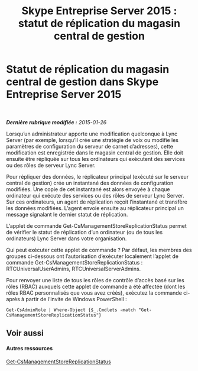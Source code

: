 ﻿---
title: 'Skype Entreprise Server 2015 : statut de réplication du magasin central de gestion'
TOCTitle: Statut de réplication du magasin central de gestion
ms:assetid: f514f88d-986b-4e45-b79b-e04a7616c1fe
ms:mtpsurl: https://technet.microsoft.com/fr-fr/library/Dn720926(v=OCS.15)
ms:contentKeyID: 62240071
ms.date: 05/20/2016
mtps_version: v=OCS.15
ms.translationtype: HT
---

# Statut de réplication du magasin central de gestion dans Skype Entreprise Server 2015

 

_**Dernière rubrique modifiée :** 2015-01-26_

Lorsqu’un administrateur apporte une modification quelconque à Lync Server (par exemple, lorsqu’il crée une stratégie de voix ou modifie les paramètres de configuration du serveur de carnet d’adresses), cette modification est enregistrée dans le magasin central de gestion. Elle doit ensuite être répliquée sur tous les ordinateurs qui exécutent des services ou des rôles de serveur Lync Server.

Pour répliquer des données, le réplicateur principal (exécuté sur le serveur central de gestion) crée un instantané des données de configuration modifiées. Une copie de cet instantané est alors envoyée à chaque ordinateur qui exécute des services ou des rôles de serveur Lync Server. Sur ces ordinateurs, un agent de réplication reçoit l’instantané et transfère les données modifiées. L’agent envoie ensuite au réplicateur principal un message signalant le dernier statut de réplication.

L’applet de commande Get-CsManagementStoreReplicationStatus permet de vérifier le statut de réplication d’un ordinateur (ou de tous les ordinateurs) Lync Server dans votre organisation.

Qui peut exécuter cette applet de commande ? Par défaut, les membres des groupes ci-dessous ont l’autorisation d’exécuter localement l’applet de commande Get-CsManagementStoreReplicationStatus : RTCUniversalUserAdmins, RTCUniversalServerAdmins.

Pour renvoyer une liste de tous les rôles de contrôle d’accès basé sur les rôles (RBAC) auxquels cette applet de commande a été affectée (dont les rôles RBAC personnalisés que vous avez créés), exécutez la commande ci-après à partir de l’invite de Windows PowerShell :

    Get-CsAdminRole | Where-Object {$_.Cmdlets -match "Get-CsManagementStoreReplicationStatus"}

## Voir aussi

#### Autres ressources

[Get-CsManagementStoreReplicationStatus](https://docs.microsoft.com/en-us/powershell/module/skype/Get-CsManagementStoreReplicationStatus)

